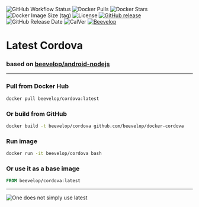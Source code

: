 ![GitHub Workflow Status](https://img.shields.io/github/workflow/status/beevelop/docker-cordova/Docker%20Image?style=for-the-badge)
![Docker Pulls](https://img.shields.io/docker/pulls/beevelop/cordova.svg?style=for-the-badge)
![Docker Stars](https://img.shields.io/docker/stars/beevelop/cordova?style=for-the-badge)
![Docker Image Size (tag)](https://img.shields.io/docker/image-size/beevelop/cordova/latest?style=for-the-badge)
![License](https://img.shields.io/github/license/beevelop/docker-cordova?style=for-the-badge)
[![GitHub release](https://img.shields.io/github/release/beevelop/docker-cordova.svg?style=for-the-badge)](https://github.com/beevelop/docker-cordova/releases)
![GitHub Release Date](https://img.shields.io/github/release-date/beevelop/docker-cordova?style=for-the-badge)
![CalVer](https://img.shields.io/badge/CalVer-YYYY.MM.MICRO-22bfda.svg?style=for-the-badge)
[![Beevelop](https://img.shields.io/badge/-%20Made%20with%20%F0%9F%8D%AF%20by%20%F0%9F%90%9Dvelop-blue.svg?style=for-the-badge)](https://beevelop.com)

# Latest Cordova

### based on [beevelop/android-nodejs](https://github.com/beevelop/docker-android-nodejs)

---

### Pull from Docker Hub

```bash
docker pull beevelop/cordova:latest
```

### Or build from GitHub

```bash
docker build -t beevelop/cordova github.com/beevelop/docker-cordova
```

### Run image

```bash
docker run -it beevelop/cordova bash
```

### Or use it as a base image

```Dockerfile
FROM beevelop/cordova:latest
```

---

![One does not simply use latest](https://i.imgflip.com/1fgwxr.jpg)
